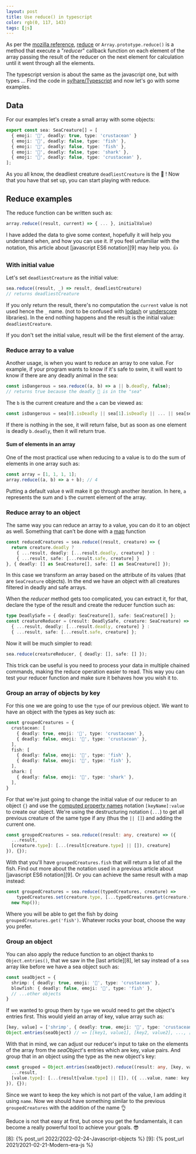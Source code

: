 ```yaml
---
layout: post
title: Use reduce() in typescript
color: rgb(0, 117, 143)
tags: [js]
---
```


As per the [mozilla reference][1], [reduce][2] or `Array.prototype.reduce()` is a method that 
execute a "_reducer_" callback function on each element of the array passing the result 
of the reducer on the next element for calculation until it went through all the elements.

The typescript version is about the same as the javascript one, but with types ...
Find the code in [sylhare/Typescript][3] and now let's go with some examples. 

## Data

For our examples let's create a small array with some objects:

```ts
export const sea: SeaCreature[] = [
  { emoji: '🦐', deadly: true, type: 'crustacean' }
  { emoji: '🐡', deadly: false, type: 'fish' },
  { emoji: '🐠', deadly: false, type: 'fish' },
  { emoji: '🦈', deadly: false, type: 'shark' },
  { emoji: '🦀', deadly: false, type: 'crustacean' },
];
```

As you all know, the deadliest creature `deadliestCreature` is the 🦐 !
Now that you have that set up, you can start playing with reduce.

## Reduce examples

The reduce function can be written such as:

```ts
array.reduce((result, current) => { ... }, initialValue)
```

I have added the data to give some context, hopefully it will help you understand when,
and how you can use it.
If you feel unfamiliar with the notation, this article about [javascript ES6 notation][9] may 
help you. 👍

### With initial value

Let's set `deadliestCreature` as the initial value:

```ts
sea.reduce((result, _) => result, deadliestCreature)
// returns deadliestCreature
```

If you only return the result, there's no computation the `current` value is not used hence the `_` name.
(not to be confused with [lodash][4] or [underscore][5] libraries).
In the end nothing happens and the result is the initial value: `deadliestCreature`.

If you don't set the initial value, result will be the first element of the array.

### Reduce array to a value

Another usage, is when you want to reduce an array to one value.
For example, if your program wants to know if it's safe to swim, it will want to know
if there are any deadly animal in the sea:

```ts
const isDangerous = sea.reduce((a, b) => a || b.deadly, false);
// returns true because the deadly 🦐 is in the "sea" 
```

The `b` is the current creature and the `a` can be viewed as:

```ts
const isDangerous = sea[0].isDeadly || sea[1].isDeadly || ... || sea[sea.length - 1].isDeadly 
```

If there is nothing in the see, it will return false, but as soon as one element is deadly `b.deadly`,
then it will return true.

#### Sum of elements in an array

One of the most practical use when reducing to a value is to do the sum of elements
in one array such as:

```ts
const array = [1, 1, 1, 1];
array.reduce((a, b) => a + b); // 4
```

Putting a default value `0` will make it go through another iteration.
In here, `a` represents the sum and `b` the current element of the array.

### Reduce array to an object

The same way you can reduce an array to a value, you can do it to an object as well.
Something that can't be done with a [map][6] function

```ts
const reducedCreatures = sea.reduce((result, creature) => {
  return creature.deadly ?
    { ...result, deadly: [...result.deadly, creature] } :
    { ...result, safe: [...result.safe, creature] }
}, { deadly: [] as SeaCreature[], safe: [] as SeaCreature[] });
```

In this case we transform an array based on the attribute of its values (that are `SeaCreature` objects).
In the end we have an object with all creatures filtered in deadly and safe arrays.

When the _reducer_ method gets too complicated, you can extract it, for that,
declare the type of the result and create the reducer function such as:

```ts
type DeadlySafe = { deadly: SeaCreature[], safe: SeaCreature[] };
const creatureReducer = (result: DeadlySafe, creature: SeaCreature) => creature.deadly ?
  { ...result, deadly: [...result.deadly, creature] } :
  { ...result, safe: [...result.safe, creature] };
```

Now it will be much simpler to read:

```ts
sea.reduce(creatureReducer, { deadly: [], safe: [] });
```

This trick can be useful is you need to process your data in multiple chained commands,
making the reduce operation easier to read.
This way you can test your reducer function and make sure it behaves how you wish it to.

### Group an array of objects by key

For this one we are going to use the `type` of our previous object.
We want to have an object with the types as key such as:

```ts
const groupedCreatures = {
  crustacean: [
    { deadly: true, emoji: '🦐', type: 'crustacean' },
    { deadly: false, emoji: '🦀', type: 'crustacean' },
  ],
  fish: [
    { deadly: false, emoji: '🐡', type: 'fish' },
    { deadly: false, emoji: '🐠', type: 'fish' },
  ],
  shark: [
    { deadly: false, emoji: '🦈', type: 'shark' },
  ],
}
```

For that we're just going to change the initial value of our reducer to an object `{}`
and use the [computed property names][7] notation `[keyName]:value` to create our object.
We're using the destructuring notation (`...`) to get all previous creature of the same type
if any (thus the `|| []`) and adding the current one.

```ts
const groupedCreatures = sea.reduce((result: any, creature) => ({
  ...result,
  [creature.type]: [...(result[creature.type] || []), creature]
}), {});
```

With that you'll have `groupedCreatures.fish` that will return a list of all the fish.
Find out more about the notation used in a previous article about [javascript ES6 notation][9].
Or you can achieve the same result with a map instead:

```ts
const groupedCreatures = sea.reduce((typedCreatures, creature) =>
    typedCreatures.set(creature.type, [...typedCreatures.get(creature.type) || [], creature]),
  new Map());
```

Where you will be able to get the fish by doing `groupedCreatures.get('fish')`. 
Whatever rocks your boat, choose the way you prefer. 

### Group an object

You can also apply the reduce function to an object thanks to `Object.entries()`,
that we saw in the [last article][8], let say instead of a `sea` array like before we have a
sea object such as:

```ts
const seaObject = {
  shrimp: { deadly: true, emoji: '🦐', type: 'crustacean' },
  blowfish: { deadly: false, emoji: '🐡', type: 'fish' },
  // ...other objects
}
```

If we wanted to group them by `type` we would need to get the object's entries first.
This would yield an array of key, value array such as:

```ts
[key, value] = ['shrimp', { deadly: true, emoji: '🦐', type: 'crustacean' }]
Object.entries(seaObject) // => [[key1, value1], [key2, value2], ..., [keyN, valueN]]
```

With that in mind, we can adjust our reducer's input to take on the elements of the array
from the _seaObject_'s entries which are key, value pairs. 
And group that in an object using the type as the new object's key:

```ts
const grouped = Object.entries(seaObject).reduce((result: any, [key, value]) => ({
  ...result,
  [value.type]: [...(result[value.type] || []), ({ ...value, name: key })]
}), {});
```

Since we want to keep the key which is not part of the value, I am adding it using `name`.
Now we should have something similar to the previous `groupedCreatures` with the addition
of the name 👌

Reduce is not that easy at first, but once you get the fundamentals, it can become a really
powerful tool to achieve your goals. 😎

[1]: https://developer.mozilla.org/en-US/docs/Web/JavaScript/Reference
[2]: https://developer.mozilla.org/en-US/docs/Web/JavaScript/Reference/Global_Objects/Array/reduce
[3]: https://github.com/sylhare/Typescript
[4]: https://lodash.com/
[5]: https://underscorejs.org/
[6]: https://developer.mozilla.org/en-US/docs/Web/JavaScript/Reference/Global_Objects/Array/map
[7]: https://developer.mozilla.org/en-US/docs/Web/JavaScript/Reference/Operators/Object_initializer#computed_property_names
[8]: {% post_url 2022/2022-02-24-Javascript-objects %}
[9]: {% post_url 2021/2021-02-21-Modern-era-js %}
